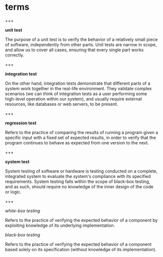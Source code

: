 # terms

+++

**unit test**

The purpose of a unit test is to verify the behavior of a relatively small piece of software, independently from other parts. Unit tests are narrow in scope, and allow us to cover all cases, ensuring that every single part works correctly.

+++

**integration test**

On the other hand, integration tests demonstrate that different parts of a system work together in the real-life environment. They validate complex scenarios (we can think of integration tests as a user performing some high-level operation within our system), and usually require external resources, like databases or web servers, to be present.

+++

**regression test**

Refers to the practice of comparing the results of running a program given a specific input with a fixed set of expected results, in order to verify that the program continues to behave as expected from one version to the next.

+++

**system test**

System testing of software or hardware is testing conducted on a complete, integrated system to evaluate the system's compliance with its specified requirements.
System testing falls within the scope of black-box testing, and as such, should require no knowledge of the inner design of the code or logic.

+++

*white-box testing*

Refers to the practice of verifying the expected behavior of a component by exploiting knowledge of its underlying implementation.

*black-box testing*

Refers to the practice of verifying the expected behavior of a component based solely on its specification (without knowledge of its implementation).
